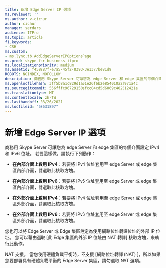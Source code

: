 ```yaml
---
title: 新增 Edge Server IP 選項
ms.reviewer: ''
ms.author: v-cichur
author: cichur
manager: serdars
audience: ITPro
ms.topic: article
f1.keywords:
- CSH
ms.custom:
- ms.lync.tb.AddEdgeServerIPOptionsPage
ms.prod: skype-for-business-itpro
ms.localizationpriority: medium
ms.assetid: f458287f-e7a5-45f2-8393-3e1377be81d9
ROBOTS: NOINDEX, NOFOLLOW
description: 商務用 Skype Server 可讓您為 edge Server 和 edge 集區的每個介面設定 IPv4 和 IPv6 位址。 若要這樣做，請執行下列動作：
ms.openlocfilehash: 3ff5b8a1c829d1a01e26f6b2e854010a2a971a4c
ms.sourcegitcommit: 556fffc96729150efcc04cd5d6069c402012421e
ms.translationtype: MT
ms.contentlocale: zh-TW
ms.lasthandoff: 08/26/2021
ms.locfileid: "58631897"
---
```

# <a name="add-edge-server-ip-options"></a>新增 Edge Server IP 選項
 
商務用 Skype Server 可讓您為 edge Server 和 edge 集區的每個介面設定 IPv4 和 IPv6 位址。 若要這樣做，請執行下列動作：
  
- **在內部介面上啟用 IPv4**：若要將 IPv4 位址套用至 edge Server 或 edge 集區內部介面，請選取此核取方塊。
    
- **在內部介面上啟用 IPv6**：若要將 IPv6 位址套用至 edge Server 或 edge 集區內部介面，請選取此核取方塊。
    
- **在外部介面上啟用 IPv4**：若要將 IPv4 位址套用至 edge Server 或 edge 集區外部介面，請選取此核取方塊。
    
- **在外部介面上啟用 IPv6**：若要將 IPv6 位址套用至 edge Server 或 edge 集區外部介面，請選取此核取方塊。
    
您也可以將 Edge Server 或 Edge 集區設定為使用網路位址轉譯位址的外部 IP 位址。 您可以藉由選取 [此 Edge 集區的外部 IP 位址由 NAT 轉譯] 核取方塊，來執行此動作。
  
NAT 支援。 當您使用硬體負載平衡時，不支援 [網路位址轉譯 (NAT) ]，所以如果您要部署具有硬體負載平衡的 Edge Server 集區，請勿選取 NAT 選項。
  

